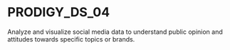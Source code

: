 # PRODIGY_DS_04
Analyze and visualize social media data to understand public opinion and attitudes towards specific topics or brands.
